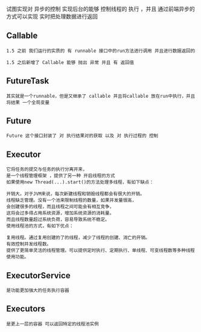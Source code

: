 试图实现对 异步的控制 实现后台的能够 控制线程的 执行 ，并且 通过前端异步的方式可以实现 实时把处理数据进行返回

## Callable
    1.5 之前 我们运行的实质的 有 runnable 接口中的run方法进行调用 并且进行数据返回的
     
    1.5 之后新增了 Callable 能够 抛出 异常 并且 有 返回值 
##  FutureTask
    其实就是一个runnable，但是又继承了 callable 并且将callable 放在run中执行，并且将结果 一个全局变量 

##  Future
    Future 这个接口封装了 对 执行结果对的获取 以及 对 执行过程的 控制
   
##  Executor
    它将任务的提交与任务的执行分离开来，
    是一个线程管理框架 ，提供了另一种 开启线程的方式
    如果使用new Thread(...).start()的方法处理多线程，有如下缺点：
    
    开销大。对于JVM来说，每次新建线程和销毁线程都会有很大的开销。
    线程缺乏管理。没有一个池来限制线程的数量，如果并发量很高，
    会创建很多的线程，而且线程之间可能会有相互竞争，
    这将会过多得占用系统资源，增加系统资源的消耗量。
    而且线程数量超过系统负荷，容易导致系统不稳定。
    使用线程池的方式，有如下优点：
    
    复用线程。通过复用创建的了的线程，减少了线程的创建、消亡的开销。
    有效控制并发线程数。
    提供了更简单灵活的线程管理。可以提供定时执行、定期执行、单线程、可变线程数等多种线程使用功能。
    
##  ExecutorService
    是功能更加强大的任务执行容器

##  Executors
    是更上一层的容器 可以返回特定的线程池实例
     

    
    
    
    